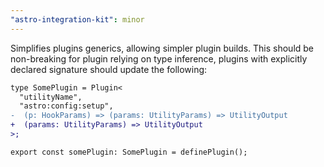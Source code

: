 ```yaml
---
"astro-integration-kit": minor
---
```


Simplifies plugins generics, allowing simpler plugin builds. This should be non-breaking for plugin relying on type inference, plugins with explicitly declared signature should update the following:

```diff
type SomePlugin = Plugin<
  "utilityName",
  "astro:config:setup",
-  (p: HookParams) => (params: UtilityParams) => UtilityOutput
+  (params: UtilityParams) => UtilityOutput
>;

export const somePlugin: SomePlugin = definePlugin();
```
